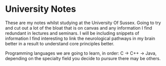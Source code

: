 # University Notes

These are my notes whilst studying at the University Of Sussex. Going to try and cut out a lot of the bloat that is on canvas and any information I find redundant in lectures and seminars. I will be including snippets of information I find interesting to link the neurological pathways in my brain better in a result to understand core principles better.

Programming languages we are going to learn, in order: C -&gt; C++ -&gt; Java, depending on the specialty field you decide to pursure there may be others.


